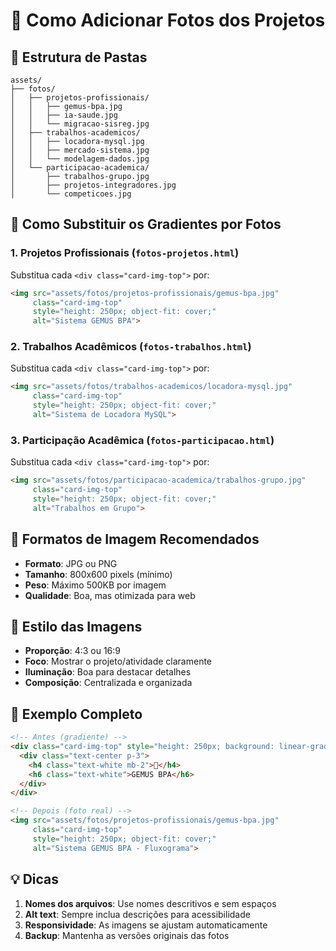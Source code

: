# 📸 Como Adicionar Fotos dos Projetos

## 📁 Estrutura de Pastas
```
assets/
├── fotos/
│   ├── projetos-profissionais/
│   │   ├── gemus-bpa.jpg
│   │   ├── ia-saude.jpg
│   │   └── migracao-sisreg.jpg
│   ├── trabalhos-academicos/
│   │   ├── locadora-mysql.jpg
│   │   ├── mercado-sistema.jpg
│   │   └── modelagem-dados.jpg
│   └── participacao-academica/
│       ├── trabalhos-grupo.jpg
│       ├── projetos-integradores.jpg
│       └── competicoes.jpg
```

## 🔧 Como Substituir os Gradientes por Fotos

### 1. **Projetos Profissionais** (`fotos-projetos.html`)
Substitua cada `<div class="card-img-top">` por:

```html
<img src="assets/fotos/projetos-profissionais/gemus-bpa.jpg" 
     class="card-img-top" 
     style="height: 250px; object-fit: cover;" 
     alt="Sistema GEMUS BPA">
```

### 2. **Trabalhos Acadêmicos** (`fotos-trabalhos.html`)
Substitua cada `<div class="card-img-top">` por:

```html
<img src="assets/fotos/trabalhos-academicos/locadora-mysql.jpg" 
     class="card-img-top" 
     style="height: 250px; object-fit: cover;" 
     alt="Sistema de Locadora MySQL">
```

### 3. **Participação Acadêmica** (`fotos-participacao.html`)
Substitua cada `<div class="card-img-top">` por:

```html
<img src="assets/fotos/participacao-academica/trabalhos-grupo.jpg" 
     class="card-img-top" 
     style="height: 250px; object-fit: cover;" 
     alt="Trabalhos em Grupo">
```

## 📱 Formatos de Imagem Recomendados
- **Formato**: JPG ou PNG
- **Tamanho**: 800x600 pixels (mínimo)
- **Peso**: Máximo 500KB por imagem
- **Qualidade**: Boa, mas otimizada para web

## 🎨 Estilo das Imagens
- **Proporção**: 4:3 ou 16:9
- **Foco**: Mostrar o projeto/atividade claramente
- **Iluminação**: Boa para destacar detalhes
- **Composição**: Centralizada e organizada

## 🚀 Exemplo Completo
```html
<!-- Antes (gradiente) -->
<div class="card-img-top" style="height: 250px; background: linear-gradient(135deg, #28a745, #20c997);">
  <div class="text-center p-3">
    <h4 class="text-white mb-2">🔄</h4>
    <h6 class="text-white">GEMUS BPA</h6>
  </div>
</div>

<!-- Depois (foto real) -->
<img src="assets/fotos/projetos-profissionais/gemus-bpa.jpg" 
     class="card-img-top" 
     style="height: 250px; object-fit: cover;" 
     alt="Sistema GEMUS BPA - Fluxograma">
```

## 💡 Dicas
1. **Nomes dos arquivos**: Use nomes descritivos e sem espaços
2. **Alt text**: Sempre inclua descrições para acessibilidade
3. **Responsividade**: As imagens se ajustam automaticamente
4. **Backup**: Mantenha as versões originais das fotos

